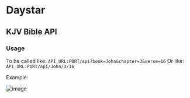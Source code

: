 # Daystar
## KJV Bible API

### Usage
To be called like: `API_URL:PORT/api?book=John&chapter=3&verse=16`
Or like: `API_URL:PORT/api/John/3/16`

Example:

![image](https://user-images.githubusercontent.com/18713831/230715283-42a02b35-c72a-4ad9-8e3c-8b146f68302c.png)
